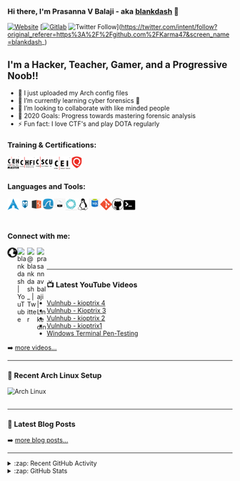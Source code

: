 ### Hi there, I'm Prasanna V Balaji - aka [blankdash][website] 👋

[![Website](https://img.shields.io/website?label=blankdash.ninja&style=for-the-badge&url=http%3A%2F%2Fblankdash.ninja/)](http://blankdash.ninja/)
[[![Gitlab](https://img.shields.io/website?label=GitLab&style=for-the-badge&url=https%3A%2F%2Fgitlab.com/blankdash/)](https://gitlab.com/blankdash/)
![Twitter Follow](https://img.shields.io/twitter/follow/blankdash_?color=1DA1F2&logo=twitter&style=for-the-badge)](https://twitter.com/intent/follow?original_referer=https%3A%2F%2Fgithub.com%2FKarma47&screen_name=blankdash_)

## I'm a Hacker, Teacher, Gamer, and a Progressive Noob!!

- 🔭 I just uploaded my Arch config files
- 🌱 I’m currently learning cyber forensics 🤣
- 👯 I’m looking to collaborate with like minded people
- 🥅 2020 Goals: Progress towards mastering forensic analysis
- ⚡ Fun fact: I love CTF's and play DOTA regularly


### Training & Certifications:

[<img align="left" alt="CEH Master" width="26px" src="https://raw.githubusercontent.com/Karma47/Karma47/main/workflows/icons/1.jpg" />][CEH]
[<img align="left" alt="CHFI" width="36px" src="https://raw.githubusercontent.com/Karma47/Karma47/main/workflows/icons/3.jpg" />][CHFI]
[<img align="left" alt="CSCU" width="40px" src="https://raw.githubusercontent.com/Karma47/Karma47/main/workflows/icons/4.jpg" />][CSCU]
[<img align="left" alt="CEI" width="40px" src="https://raw.githubusercontent.com/Karma47/Karma47/main/workflows/icons/2.jpg" />][CEI]
[<img align="left" alt="Qualys" width="26px" src="https://raw.githubusercontent.com/Karma47/Karma47/main/workflows/icons/5.png" />][QUALYS]

<br />
<br />


### Languages and Tools:

<img align="left" alt="Arch Linux" width="26px" src="https://raw.githubusercontent.com/Karma47/Karma47/main/workflows/icons/6.png" />
<img align="left" alt="Metasploit" width="26px" src="https://raw.githubusercontent.com/Karma47/Karma47/main/workflows/icons/7.png" />
<img align="left" alt="Burp Suite" width="26px" src="https://raw.githubusercontent.com/Karma47/Karma47/main/workflows/icons/8.png" />
<img align="left" alt="Wireshark" width="26px" src="https://raw.githubusercontent.com/Karma47/Karma47/main/workflows/icons/9.png" />
<img align="left" alt="Kali Linux" width="26px" src="https://raw.githubusercontent.com/Karma47/Karma47/main/workflows/icons/8.jpg" />
<img align="left" alt="Nessus" width="26px" src="https://raw.githubusercontent.com/Karma47/Karma47/main/workflows/icons/10.png" />
<img align="left" alt="System Internals" width="26px" src="https://raw.githubusercontent.com/Karma47/Karma47/main/workflows/icons/11.png" />
<img align="left" alt="SQL" width="26px" src="https://raw.githubusercontent.com/Karma47/Karma47/main/workflows/icons/12.jpg" />
<img align="left" alt="Git" width="26px" src="https://raw.githubusercontent.com/Karma47/Karma47/main/workflows/icons/13.png" />
<img align="left" alt="GitHub" width="26px" src="https://raw.githubusercontent.com/Karma47/Karma47/main/workflows/icons/14.png" />
<img align="left" alt="Terminal" width="26px" src="https://raw.githubusercontent.com/Karma47/Karma47/main/workflows/icons/15.png" />

<br />
<br />
<br />

### Connect with me:

[<img align="left" alt="blankdash.ninja" width="22px" src="https://raw.githubusercontent.com/iconic/open-iconic/master/svg/globe.svg" />][website]
[<img align="left" alt="blankdash | YouTube" width="22px" src="https://cdn.jsdelivr.net/npm/simple-icons@v3/icons/youtube.svg" />][youtube]
[<img align="left" alt="@blankdash_ | Twitter" width="22px" src="https://cdn.jsdelivr.net/npm/simple-icons@v3/icons/twitter.svg" />][twitter]
[<img align="left" alt="prasannavbalaji | LinkedIn" width="22px" src="https://cdn.jsdelivr.net/npm/simple-icons@v3/icons/linkedin.svg" />][linkedin]

<br />
<br />

---

### 📺 Latest YouTube Videos

<!-- YOUTUBE:START -->
- [Vulnhub - kioptrix 4](https://www.youtube.com/watch?v=LNsNu7bksE0)
- [Vulnhub - Kioptrix 3](https://www.youtube.com/watch?v=ImiwQj6UGfM)
- [Vulnhub - kioptrix 2](https://www.youtube.com/watch?v=Q9S2-l4l8XA)
- [Vulnhub - kioptrix1](https://www.youtube.com/watch?v=0btoEoHwIwE)
- [Windows Terminal Pen-Testing](https://www.youtube.com/watch?v=8sowYFeD5P0)
<!-- YOUTUBE:END -->

➡️ [more videos...](https://www.youtube.com/channel/UCi60vin3uAsSPP3UsNnXHqg)

---

### 📕 Recent Arch Linux Setup
<img align="left" alt="Arch Linux" src="https://gitlab.com/blankdash/arch-dot-files/-/raw/master/qtile/qtile/screenshots/desktop_full.png" />

<br />
<br />

--- 

### 📕 Latest Blog Posts

<!-- BLOG-POST-LIST:START -->
<!-- BLOG-POST-LIST:END -->

➡️ [more blog posts...](https://blankdash.ninja)

---

<details>
  <summary>:zap: Recent GitHub Activity</summary>
  
<!--START_SECTION:activity-->
1. 🗣 Commented on [#215](https://github.com/Hackplayers/hackthebox-writeups/issues/215) in [Hackplayers/hackthebox-writeups](https://github.com/Hackplayers/hackthebox-writeups)
2. 🗣 Commented on [#215](https://github.com/Hackplayers/hackthebox-writeups/issues/215) in [Hackplayers/hackthebox-writeups](https://github.com/Hackplayers/hackthebox-writeups)
3. 🗣 Commented on [#215](https://github.com/Hackplayers/hackthebox-writeups/issues/215) in [Hackplayers/hackthebox-writeups](https://github.com/Hackplayers/hackthebox-writeups)
4. 💪 Opened PR [#215](https://github.com/Hackplayers/hackthebox-writeups/pull/215) in [Hackplayers/hackthebox-writeups](https://github.com/Hackplayers/hackthebox-writeups)
5. 🗣 Commented on [#14092](https://github.com/rapid7/metasploit-framework/issues/14092) in [rapid7/metasploit-framework](https://github.com/rapid7/metasploit-framework)
<!--END_SECTION:activity-->

</details>

<details>
  <summary>:zap: GitHub Stats</summary>

  <img align="left" alt="blankdash's GitHub Stats" src="https://github-readme-stats.vercel.app/api?username=Karma47&show_icons=true&hide_border=true" />

</details>

[website]: https://blankdash.ninja/
[twitter]: https://twitter.com/blankdash_
[youtube]: https://www.youtube.com/channel/UCi60vin3uAsSPP3UsNnXHqg
[linkedin]: https://linkedin.com/in/prasannavbalaji
[CHFI]: https://aspen.eccouncil.org/VerifyBadge?type=certification&a=HUIuz777Vo7bn+YectPcwfSuGjJv5l9Byz8vzOWTzj0=
[CEH]: https://aspen.eccouncil.org/VerifyBadge?type=certification&a=H+uvGg3f1u+SxDBpucsWAvK0wMK/QARWNuCC6BjJ/Gw=
[CSCU]: https://aspen.eccouncil.org/VerifyBadge?type=certification&a=/1l4W2cWewqDiKRr2SIBXOJrj/OR61UR6j7r97H4iEQ=
[CEI]: https://aspen.eccouncil.org/VerifyBadge?type=certification&a=ZaHqVPs7HNncXxwRS25I1r998S1Vyc5Qcrw4dYPWzRU=
[QUALYS]: https://www.qualys.com/
[Gitlab]: https://gitlab.com/blankdash/
